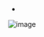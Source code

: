 - 
![image](https://github.com/Rohitashsingh89/Images/assets/93479842/8ced9dfb-b3fb-4314-b613-7c5ef5af7312)
